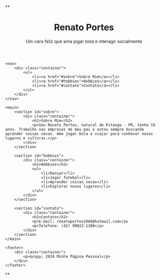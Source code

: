 **<!DOCTYPE html>
<html lang="pt-BR">
<head>
    <meta charset="UTF-8">
    <meta name="viewport" content="width=device-width, initial-scale=1.0">
    <title>Minha Página Pessoal</title>
    <link rel="stylesheet" href="styles.css">
</head>
<body>
    <header>
        <div class="container">
            <h1>Renato Portes</h1>
            <p>Um cara feliz que ama jogar bola e interagir socialmente</p>
        </div>
    </header>
    
    <nav>
        <div class="container">
            <ul>
                <li><a href="#sobre">Sobre Mim</a></li>
                <li><a href="#hobbies">Hobbies</a></li>
                <li><a href="#contato">Contato</a></li>
            </ul>
        </div>
    </nav>

    <main>
        <section id="sobre">
            <div class="container">
                <h2>Sobre Mim</h2>
                <p>Sou Renato Portes, natural de Pitanga - PR, tenho 19 anos. Trabalho nas empresas de meu pai e estou sempre buscando aprender coisas novas. Amo jogar bola e viajar para conhecer novos lugares e culturas.</p>
            </div>
        </section>
        
        <section id="hobbies">
            <div class="container">
                <h2>Hobbies</h2>
                <ul>
                    <li>Dançar</li>
                    <li>Jogar futebol</li>
                    <li>Aprender coisas novas</li>
                    <li>Explorar novos lugares</li>
                </ul>
            </div>
        </section>
        
        <section id="contato">
            <div class="container">
                <h2>Contato</h2>
                <p>E-mail: renatoportes2004@hotmail.com</p>
                <p>Telefone: (42) 99822-1380</p>
            </div>
        </section>
    </main>
    
    <footer>
        <div class="container">
            <p>&copy; 2024 Minha Página Pessoal</p>
        </div>
    </footer>
</body>
</html>
**
